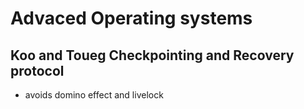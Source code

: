# Advaced Operating systems

## Koo and Toueg Checkpointing and Recovery protocol

- avoids domino effect and livelock


